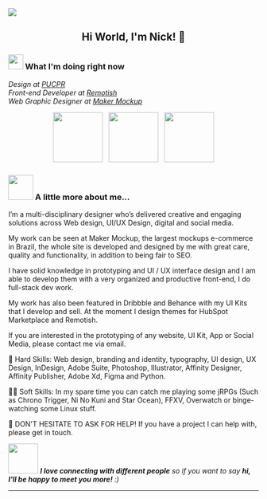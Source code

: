 <img align='center' src="https://media-exp1.licdn.com/dms/image/C4D16AQHKCEyHLSBfqg/profile-displaybackgroundimage-shrink_200_800/0?e=1609372800&v=beta&t=VmmQscemJOkUaT5ep1FvEM9S0FhTE91cqvV8Hrvw7Gs">

<h2 align='center'> Hi World, I'm Nick!  🕺 </h2>

### <img src="https://media.giphy.com/media/WUlplcMpOCEmTGBtBW/giphy.gif" width="30"> What I'm doing right now</img>
<p><em>Design at <a href="https://www.pucpr.br/">PUCPR</a><img></br>Front-end Developer at <a href="https://www.remotish.agency/">Remotish</a><img></a><img></br>Web Graphic Designer at <a href="https://makermockup.com/">Maker Mockup</a><img>
</em></p>

<p align='center'>
<a href="https://dribbble.com/nicolasmendes"><img src="https://www.flaticon.com/svg/static/icons/svg/733/733544.svg" width="100" height="100"></a>&nbsp;&nbsp;
<a href="https://www.behance.net/nicolasmendes"><img width="100" height="100"" src="https://www.flaticon.com/svg/static/icons/svg/145/145799.svg"></a>&nbsp;&nbsp;
<a href="https://www.linkedin.com/in/nicolas-m-b3b65613a/"><img width="100" height="100" src="https://www.flaticon.com/svg/static/icons/svg/145/145807.svg"></a>
</p>


### <img src="https://media.giphy.com/media/VgCDAzcKvsR6OM0uWg/giphy.gif" width="50"> A little more about me...  

I’m a multi-disciplinary designer who’s delivered creative and engaging solutions across Web design, UI/UX Design, digital and social media.

My work can be seen at Maker Mockup, the largest mockups e-commerce in Brazil, the whole site is developed and designed by me with great care, quality and functionality, in addition to being fair to SEO.

I have solid knowledge in prototyping and UI / UX interface design and I am able to develop them with a very organized and productive front-end, I do full-stack dev work.

My work has also been featured in Dribbble and Behance with my UI Kits that I develop and sell. At the moment I design themes for HubSpot Marketplace and Remotish.

If you are interested in the prototyping of any website, UI Kit, App or Social Media, please contact me via email.

🦾 Hard Skills: Web design, branding and identity, typography, UI design, UX Design, InDesign, Adobe Suite, Photoshop, Illustrator, Affinity Designer, Affinity Publisher, Adobe Xd, Figma and Python.

🧝‍♂️ Soft Skills: In my spare time you can catch me playing some jRPGs (Such as Chrono Trigger, Ni No Kuni and Star Ocean), FFXV, Overwatch or binge-watching some Linux stuff.

👋 DON'T HESITATE TO ASK FOR HELP! If you have a project I can help with, please get in touch.


<img src="https://media.giphy.com/media/LnQjpWaON8nhr21vNW/giphy.gif" width="60"> <em><b>I love connecting with different people</b> so if you want to say <b>hi, I'll be happy to meet you more!</b> :)</em>

---
